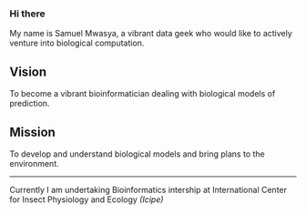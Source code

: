 ### Hi there
My name is Samuel Mwasya, a vibrant data geek who would like to actively venture into biological computation.

 ## Vision
 To become a vibrant bioinformatician dealing with biological models of prediction.
 
 ## Mission
 
 To develop and understand biological models and bring plans to the environment.
 ***
 
 Currently I am undertaking Bioinformatics intership at International Center for Insect Physiology and Ecology *(Icipe)*




